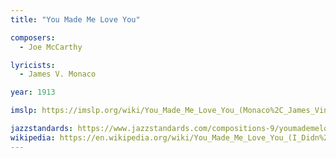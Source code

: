 ```yaml
---
title: "You Made Me Love You"

composers:
  - Joe McCarthy

lyricists:
  - James V. Monaco

year: 1913

imslp: https://imslp.org/wiki/You_Made_Me_Love_You_(Monaco%2C_James_Vincent)

jazzstandards: https://www.jazzstandards.com/compositions-9/youmademeloveyou.htm
wikipedia: https://en.wikipedia.org/wiki/You_Made_Me_Love_You_(I_Didn%27t_Want_to_Do_It)
---
```

